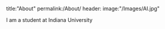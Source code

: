 title:"About"
permalink:/About/
header:
	image:"/Images/AI.jpg"
	
I am a student at Indiana University